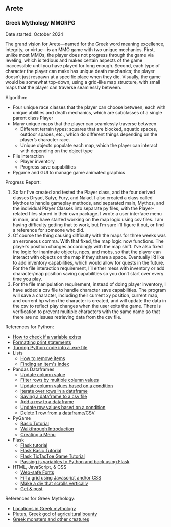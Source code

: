 ## Arete
### Greek Mythology MMORPG

Date started: October 2024

The grand vision for Arete—named for the Greek word meaning excellence, integrity, or virtue—is an MMO game with two unique mechanics. First, unlike most MMOs, the player does not progress through the game via leveling, which is tedious and makes certain aspects of the game inaccessible until you have played for long enough. Second, each type of character the player can make has unique death mechanics; the player doesn’t just respawn at a specific place when they die. Visually, the game would be somewhat top-down, using a grid-like map structure, with small maps that the player can traverse seamlessly between.

Algorithm:
* Four unique race classes that the player can choose between, each with unique abilities and death mechanics, which are subclasses of a single parent class Player
* Many unique maps that the player can seamlessly traverse between
    * Different terrain types: squares that are blocked, aquatic spaces, outdoor spaces, etc., which do different things depending on the player’s character race.
    * Unique objects populate each map, which the player can interact with depending on the object type
* File interaction
    * Player inventory
    * Progress save capabilities
* Pygame and GUI to manage game animated graphics

Progress Report:
1. So far I’ve created and tested the Player class, and the four derived classes Dryad, Satyr, Fury, and Naiad. I also created a class called Mythos to handle gameplay methods, and separated main, Mythos, and the individual Player Classes into separate py files, with the Player-related files stored in their own package. I wrote a user interface menu in main, and have started working on the map logic using csv files. I am having difficulty getting that to work, but I’m sure I’ll figure it out, or find a reference for someone who did.
2. Of course the thing causing difficulty with the maps for three weeks was an erroneous comma. With that fixed, the map logic now functions. The player’s position changes accordingly with the map shift. I’ve also fixed the logic for inanimate objects, npcs, and mobs, so that the player can interact with objects on the map if they share a space. Eventually I’d like to add inventory capabilities, which would allow for quests in the future. For the file interaction requirement, I’ll either mess with inventory or add character/map position saving capabilities so you don’t start over every time you play.
3. For the file manipulation requirement, instead of doing player inventory, I have added a csv file to handle character save capabilities. The program will save a character, including their current xy position, current map, and current hp when the character is created, and will update the data in the csv to reflect play changes when the user exits the game. There is verification to prevent multiple characters with the same name so that there are no issues retrieving data from the csv file.

References for Python:
* [How to check if a variable exists](https://stackoverflow.com/questions/843277/how-do-i-check-if-a-variable-exists)
* [Formatting print statements](https://docs.python.org/3/tutorial/inputoutput.html)
* [Turning Python code into a .exe file](https://www.geeksforgeeks.org/python/convert-python-script-to-exe-file/)
* Lists
    * [How to remove items](https://www.geeksforgeeks.org/how-to-remove-an-item-from-the-list-in-python/)
    * [Finding an item's index](https://www.geeksforgeeks.org/python-list-index/)
* Pandas Dataframes
    * [Update column value](https://www.geeksforgeeks.org/update-column-value-of-csv-in-python)
    * [Filter rows by multiple column values](https://saturncloud.io/blog/how-to-use-pandas-to-check-multiple-columns-for-a-condition/#:~:text=to%20switch%20tools.-,Using%20the%20loc%20Method%20to%20Filter%20Rows%20Based%20on%20Multiple,operators%20to%20combine%20multiple%20conditions.)
    * [Update column values based on a condition](https://datascience.stackexchange.com/questions/58232/conditional-statement-to-update-columns-based-on-range)
    * [Iterate over rows in a dataframe](https://www.geeksforgeeks.org/different-ways-to-iterate-over-rows-in-pandas-dataframe/)
    * [Saving a dataframe to a csv file](https://www.geeksforgeeks.org/saving-a-pandas-dataframe-as-a-csv/)
    * [Add a row to a dataframe](https://www.geeksforgeeks.org/how-to-add-one-row-in-an-existing-pandas-dataframe/)
    * [Update row values based on a condition](https://saturncloud.io/blog/how-to-update-values-in-a-specific-row-in-a-python-pandas-dataframe/#:~:text=Updating%20a%20single%20value%20in%20a%20row,-Let's%20start%20with&text=We%20can%20use%20the%20.,desired%20column%20using%20the%20%3D%20operator.)
    * [Delete 1 row from a dataframe/CSV](https://www.geeksforgeeks.org/how-to-delete-only-one-row-in-csv-with-python/)
* PyGame
    * [Basic Tutorial](https://www.geeksforgeeks.org/python/pygame-tutorial/)
    * [Walkthrough Introduction](https://www.geeksforgeeks.org/python/introduction-to-pygame/)
    * [Creating a Menu](https://www.geeksforgeeks.org/python/create-settings-menu-in-python-pygame/)
* Flask
    * [Flask tutorial](https://www.geeksforgeeks.org/flask-tutorial/)
    * [Flask Basic Tutorial](https://www.geeksforgeeks.org/python-introduction-to-web-development-using-flask/)
    * [Flask TicTacToe Game Tutorial](https://www.youtube.com/watch?v=qSAFEV-k_Fk)
    * [Passing js variables to Python and back using Flask](https://www.geeksforgeeks.org/pass-javascript-variables-to-python-in-flask/)
* HTML, JavaScript, & CSS
    * [Web-safe Fonts](https://www.w3schools.com/cssref/css_websafe_fonts.php)
    * [Fill a grid using Javascript and/or CSS](https://stackoverflow.com/questions/57550082/creating-a-16x16-grid-using-javascript)
    * [Make a div that scrolls vertically](https://www.geeksforgeeks.org/making-a-div-vertically-scrollable-using-css/)
    * [Get & post](https://healeycodes.com/talking-between-languages)

References for Greek Mythology:
* [Locations in Greek mythology](https://www.greekmythology.com/Myths/Places/places.html)
* [Plutus, Greek god of agricultural bounty](https://www.theoi.com/Georgikos/Ploutos.html)
* [Greek monsters and other creatures](https://en.m.wikipedia.org/wiki/List_of_Greek_mythological_creatures)